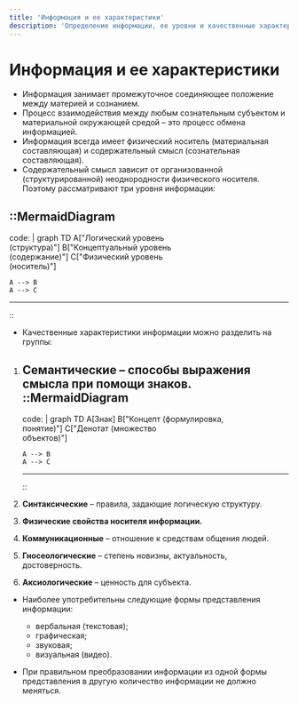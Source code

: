 ```yaml
---
title: 'Информация и ее характеристики'
description: 'Определение информации, ее уровни и качественные характеристики.'
---
```


# Информация и ее характеристики

*   Информация занимает промежуточное соединяющее положение между материей и сознанием.
*   Процесс взаимодействия между любым сознательным субъектом и материальной окружающей средой – это процесс обмена информацией.
*   Информация всегда имеет физический носитель (материальная составляющая) и содержательный смысл (сознательная составляющая).
*   Содержательный смысл зависит от организованной (структурированной) неоднородности физического носителя. Поэтому рассматривают три уровня информации:

::MermaidDiagram
---
code: |
  graph TD
    A["Логический уровень<br>(структура)"]
    B["Концептуальный уровень<br>(содержание)"]
    C["Физический уровень<br>(носитель)"]

    A --> B
    A --> C
---
::

*   Качественные характеристики информации можно разделить на группы:

1.  **Семантические** – способы выражения смысла при помощи знаков.
    ::MermaidDiagram
    ---
    code: |
      graph TD
        A[Знак]
        B["Концепт (формулировка,<br>понятие)"]
        C["Денотат (множество<br>объектов)"]

        A --> B
        A --> C
    ---
    ::
2.  **Синтаксические** – правила, задающие логическую структуру.
3.  **Физические свойства носителя информации.**
4.  **Коммуникационные** – отношение к средствам общения людей.
5.  **Гносеологические** – степень новизны, актуальность, достоверность.
6.  **Аксиологические** – ценность для субъекта.

*   Наиболее употребительны следующие формы представления информации:
    - вербальная (текстовая);
    - графическая;
    - звуковая;
    - визуальная (видео).

*   При правильном преобразовании информации из одной формы представления в другую количество информации не должно меняться.